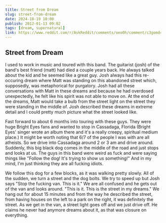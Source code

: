 ```yaml
---
title: Street from Dream
slug: street-from-dream
date: 2024-10-19 10:00
publish: 2012-01-13 09:02
tags: [dream, supernatural]
link: https://www.reddit.com/r/AskReddit/comments/oeo0h/comment/c3gomd4/
---
```


## Street from Dream

I used to work in music and toured with this band. The guitarist (josh) of the band's best friend (matt) had died a couple years back. He always talked about the kid and he seemed like a great guy. Josh always had this re-occuring dream where Matt was standing on this abandoned street which, supposedly, was metaphorical for purgatory. Josh had all these conversations with Matt in these dreams and because he had overdosed unexpectedly, he felt like his spirit was not able to move on. At the end of the dreams, Matt would take a bulb from the street light on the street they were standing in the middle of. Josh described these dreams in extreme detail and I could pretty much picture what the street looked like.

Fast forward to about 6 months into touring with these guys. They were huge Bright Eyes fans and wanted to stop in Cassadaga, Florida (Bright Eyes' singer wrote an album there and it's a really creepy, spiritual medium place.) It might be worth noting that 6/7 of the people I was with are all atheists. So we drive into Cassadaga around 2 or 3 am and drive around. Suddenly, this big black dog comes in the middle of the road and just stops and looks at us. The guys in this band were weird as fuck and were saying things like "Follow the dog! It's trying to show us something!" And in my mind, I'm just thinking they are all fucking idiots.

We follow this dog for a few blocks, as it was walking pretty slowly. All of the sudden, we turn a street and the dog bolts. We try to speed up but Josh says "Stop the fucking van. This is it." We are all confused and he gets out of the van and looks around. "This is it. This is the street in my dreams." We hang out for about 15 minutes and from the way he described the street, from having houses on the left to a park on the right, it was definitely the street. As we get in the van, a street light goes off and we just drive off. He claims he never had anymore dreams about it, as that was closure on everything.
